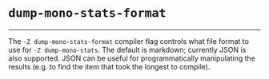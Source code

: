 # `dump-mono-stats-format`

--------------------

The `-Z dump-mono-stats-format` compiler flag controls what file format to use for `-Z dump-mono-stats`.
The default is markdown; currently JSON is also supported. JSON can be useful for programmatically manipulating the results (e.g. to find the item that took the longest to compile).
